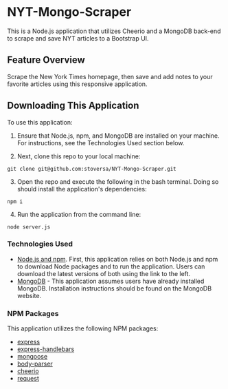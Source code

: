 # NYT-Mongo-Scraper
This is a Node.js application that utilizes Cheerio and a MongoDB back-end to scrape and save NYT articles to a Bootstrap UI.

## Feature Overview
Scrape the New York Times homepage, then save and add notes to your favorite articles using this responsive application.

## Downloading This Application
To use this application:

1. Ensure that Node.js, npm, and MongoDB are installed on your machine. For instructions, see the Technologies Used section below.

2. Next, clone this repo to your local machine:
```
git clone git@github.com:stoversa/NYT-Mongo-Scraper.git
```
3. Open the repo and execute the following in the bash terminal. Doing so should install the application's dependencies:
```
npm i
```
4. Run the application from the command line:
```
node server.js
```

### Technologies Used
- [Node.js and npm](https://nodejs.org/en/download/ "Download Node.js and npm"). First, this application relies on both Node.js and npm to download Node packages and to run the application. Users can download the latest versions of both using the link to the left.
- [MongoDB](https://www.mongodb.com/ "MongoDB") - This application assumes users have already installed MongoDB. Installation instructions should be found on the MongoDB website.


### NPM Packages
This application utilizes the following NPM packages:
- [express](https://www.npmjs.com/package/express "express")
- [express-handlebars](https://www.npmjs.com/package/express-handlebars "express-handlebars")
- [mongoose](https://www.npmjs.com/package/mongoose "mongoose")
- [body-parser](https://www.npmjs.com/package/body-parser "body-parser")
- [cheerio](https://www.npmjs.com/package/cheerio "cheerio")
- [request](https://www.npmjs.com/package/request "request")